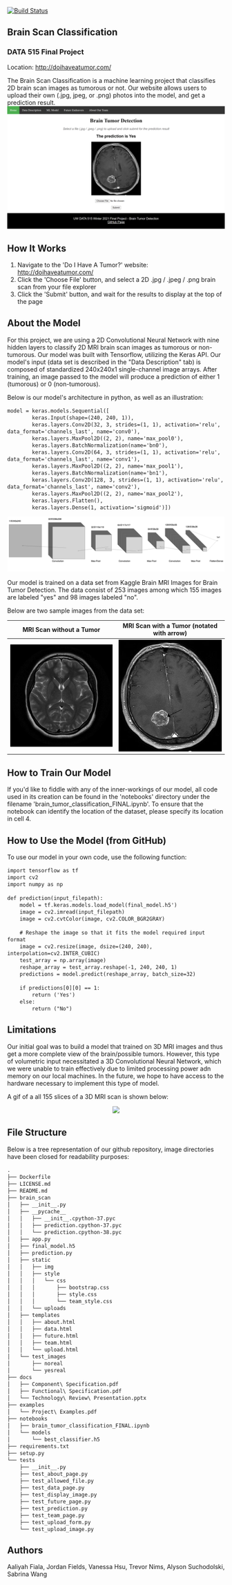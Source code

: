[![Build Status](https://travis-ci.com/aaliyahfiala42/DATA515-Brain-Scan-Classification.svg?branch=main)](https://travis-ci.com/aaliyahfiala42/DATA515-Brain-Scan-Classification) 

## Brain Scan Classification
### DATA 515 Final Project
Location: http://doihaveatumor.com/

The Brain Scan Classification is a machine learning project that classifies 2D brain scan images as tumorous or not. 
Our website allows users to upload their own (.jpg, jpeg, or .png) photos into the model, and get a prediction result. 
<img src="/brain_scan/static/img/home.PNG">

## How It Works
1. Navigate to the 'Do I Have A Tumor?' website: http://doihaveatumor.com/
2. Click the 'Choose File' button, and select a 2D .jpg / .jpeg / .png brain scan from your file explorer
3. Click the 'Submit' button, and wait for the results to display at the top of the page

## About the Model
For this project, we are using a 2D Convolutional Neural Network with nine hidden layers to classify 2D MRI brain scan 
images as tumorous or non-tumorous. Our model was built with Tensorflow, utilizing the Keras API. Our model's input 
(data set is described in the "Data Description" tab) is composed of standardized 240x240x1 single-channel image arrays. 
After training, an image passed to the model will produce a prediction of either 1 (tumorous) or 0 (non-tumorous).


Below is our model's architecture in python, as well as an illustration:
```
model = keras.models.Sequential([
        keras.Input(shape=(240, 240, 1)),
        keras.layers.Conv2D(32, 3, strides=(1, 1), activation='relu', data_format='channels_last', name='conv0'),
        keras.layers.MaxPool2D((2, 2), name='max_pool0'),
        keras.layers.BatchNormalization(name='bn0'),
        keras.layers.Conv2D(64, 3, strides=(1, 1), activation='relu', data_format='channels_last', name='conv1'),
        keras.layers.MaxPool2D((2, 2), name='max_pool1'),
        keras.layers.BatchNormalization(name='bn1'),
        keras.layers.Conv2D(128, 3, strides=(1, 1), activation='relu', data_format='channels_last', name='conv2'),
        keras.layers.MaxPool2D((2, 2), name='max_pool2'),
        keras.layers.Flatten(),
        keras.layers.Dense(1, activation='sigmoid')])
```

<img src=/brain_scan/static/img/nn.png>

Our model is trained on a data set from Kaggle Brain MRI Images for Brain Tumor Detection. The data consist of 253 
images among which 155 images are labeled "yes" and 98 images labeled "no".


Below are two sample images from the data set:

| MRI Scan without a Tumor  | MRI Scan with a Tumor (notated with arrow)|
| :---: | :---: |
| <img src = "/brain_scan/static/img/no.jpeg" alt = "No_tumor" width ="300" >  | <img src = "/brain_scan/static/img/yes.jpg" alt = "Yes_tumor" width = "280" >  |
## How to Train Our Model
If you'd like to fiddle with any of the inner-workings of our model, all code used in its 
creation can be found in the 'notebooks' directory under the filename 
'brain_tumor_classification_FINAL.ipynb'. To ensure that the notebook can identify the location
of the dataset, please specify its location in cell 4.

## How to Use the Model (from GitHub)
To use our model in your own code, use the following function:

```
import tensorflow as tf
import cv2
import numpy as np

def prediction(input_filepath):
    model = tf.keras.models.load_model(final_model.h5')
    image = cv2.imread(input_filepath)
    image = cv2.cvtColor(image, cv2.COLOR_BGR2GRAY)

    # Reshape the image so that it fits the model required input format
    image = cv2.resize(image, dsize=(240, 240), interpolation=cv2.INTER_CUBIC)
    test_array = np.array(image)
    reshape_array = test_array.reshape(-1, 240, 240, 1)
    predictions = model.predict(reshape_array, batch_size=32)

    if predictions[0][0] == 1:
        return ('Yes')
    else:
        return ("No")
```
## Limitations
Our initial goal was to build a model that trained on 3D MRI images and thus get a more complete view of the brain/possible tumors.
However, this type of volumetric input necessitated a 3D Convolutional Neural Network, which we were unable to train effectively
due to limited processing power adn memory on our local machines. In the future, we hope to have access to the hardware
necessary to implement this type of model.

A gif of a all 155 slices of a 3D MRI scan is shown below:
<br />
<p align="center">
<img src=http://aaliyahhanni.pythonanywhere.com/static/img/MRI.gif  width="300"/>
</p>

## File Structure
Below is a tree representation of our github repository, image directories have been
closed for readability purposes:

```
.
├── Dockerfile
├── LICENSE.md
├── README.md
├── brain_scan
│   ├── __init__.py
│   ├── __pycache__
│   │   ├── __init__.cpython-37.pyc
│   │   ├── prediction.cpython-37.pyc
│   │   └── prediction.cpython-38.pyc
│   ├── app.py
│   ├── final_model.h5
│   ├── prediction.py
│   ├── static
│   │   ├── img
│   │   ├── style
│   │   │   └── css
│   │   │       ├── bootstrap.css
│   │   │       ├── style.css
│   │   │       └── team_style.css
│   │   └── uploads
│   ├── templates
│   │   ├── about.html
│   │   ├── data.html
│   │   ├── future.html
│   │   ├── team.html
│   │   └── upload.html
│   └── test_images
│       ├── noreal
│       └── yesreal
├── docs
│   ├── Component\ Specification.pdf
│   ├── Functional\ Specification.pdf
│   └── Technology\ Review\ Presentation.pptx
├── examples
│   └── Project\ Examples.pdf
├── notebooks
│   ├── brain_tumor_classification_FINAL.ipynb
│   └── models
│       └── best_classifier.h5
├── requirements.txt
├── setup.py
└── tests
    ├── __init__.py
    ├── test_about_page.py
    ├── test_allowed_file.py
    ├── test_data_page.py
    ├── test_display_image.py
    ├── test_future_page.py
    ├── test_prediction.py
    ├── test_team_page.py
    ├── test_upload_form.py
    └── test_upload_image.py
```
## Authors 
Aaliyah Fiala, Jordan Fields, Vanessa Hsu, Trevor Nims, Alyson Suchodolski, Sabrina Wang
